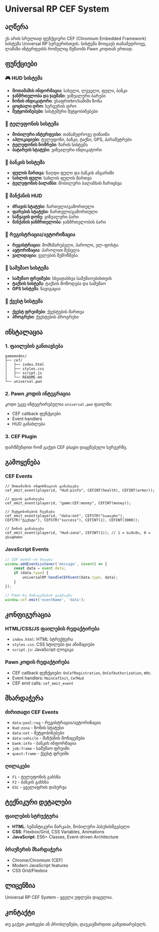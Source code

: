 # Universal RP CEF System

## აღწერა
ეს არის სრულიად ფუნქციური CEF (Chromium Embedded Framework) სისტემა Universal RP სერვერისთვის. სისტემა მოიცავს თანამედროვე, ლამაზი ინტერფეისს რომელიც მუშაობს Pawn კოდთან ერთად.

## ფუნქციები

### 🎮 HUD სისტემა
- **მოთამაშის ინფორმაცია**: სახელი, ლეველი, ფული, ბანკი
- **ჯანმრთელობა და ჯავშანი**: ვიზუალური ბარები
- **ზონის ინდიკატორი**: უსაფრთხო/საშიში ზონა
- **ცოცხალი დრო**: სერვერის დრო
- **შეტყობინებები**: სისტემური შეტყობინებები

### 📱 ტელეფონის სისტემა
- **მობილური ინტერფეისი**: თანამედროვე დიზაინი
- **აპლიკაციები**: ტელეფონი, ბანკი, ტაქსი, GPS, პარამეტრები
- **ტელეფონის ნომრები**: ზარის სისტემა
- **ბატარეის სტატუსი**: ვიზუალური ინდიკატორი

### 🏦 ბანკის სისტემა
- **ფულის მართვა**: ნაღდი ფული და ბანკის ანგარიში
- **სახლის ფული**: სახლის ფულის მართვა
- **ტელეფონის ბალანსი**: მობილური ბალანსის ჩარიცხვა

### 🚗 მანქანის HUD
- **ძრავის სტატუსი**: ჩართული/გამორთული
- **ფარების სტატუსი**: ჩართული/გამორთული
- **საწვავის დონე**: ვიზუალური ბარი
- **მანქანის ჯანმრთელობა**: ჯანმრთელობის ბარი

### 📝 რეგისტრაცია/ავტორიზაცია
- **რეგისტრაცია**: მომხმარებელი, პაროლი, ელ-ფოსტა
- **ავტორიზაცია**: პაროლით შესვლა
- **ვალიდაცია**: ველების შემოწმება

### 💼 სამუშაო სისტემა
- **სამუშაო ფრეიმები**: სხვადასხვა სამუშაოებისთვის
- **ტაქსის სისტემა**: ტაქსის მოწოდება და სამუშაო
- **GPS სისტემა**: ნავიგაცია

### 🎯 ქვესტ სისტემა
- **ქვესტ ფრეიმები**: ქვესტების მართვა
- **პროგრესი**: ქვესტების პროგრესი

## ინსტალაცია

### 1. ფაილების განთავსება
```
gamemodes/
├── cef/
│   ├── index.html
│   ├── styles.css
│   ├── script.js
│   └── README.md
└── universal.pwn
```

### 2. Pawn კოდის ინტეგრაცია
კოდი უკვე ინტეგრირებულია `universal.pwn` ფაილში:
- CEF callback ფუნქციები
- Event handlers
- HUD განახლება

### 3. CEF Plugin
დარწმუნდით რომ გაქვთ CEF plugin დაყენებული სერვერზე.

## გამოყენება

### CEF Events
```pawn
// მოთამაშის ინფორმაციის განახლება
cef_emit_event(playerid, "Hud:pinfo", CEFINT(health), CEFINT(armor));

// ფულის განახლება
cef_emit_event(playerid, "game:CEF:money", CEFINT(money));

// შეტყობინების ჩვენება
cef_emit_event(playerid, "data:not", CEFSTR("სათაური"), CEFSTR("ტექსტი"), CEFSTR("success"), CEFINT(1), CEFINT(3000));

// ზონის განახლება
cef_emit_event(playerid, "Hud:zona", CEFINT(1)); // 1 = საშიში, 0 = უსაფრთხო
```

### JavaScript Events
```javascript
// CEF event-ის მიღება
window.addEventListener('message', (event) => {
    const data = event.data;
    if (data.type) {
        universalRP.handleCEFEvent(data.type, data);
    }
});

// Pawn-ზე მონაცემების გაგზავნა
window.cef.emit('eventName', 'data');
```

## კონფიგურაცია

### HTML/CSS/JS ფაილების რედაქტირება
- `index.html`: HTML სტრუქტურა
- `styles.css`: CSS სტილები და ანიმაციები
- `script.js`: JavaScript ლოგიკა

### Pawn კოდის რედაქტირება
- CEF callback ფუნქციები: `OnCefRegistration`, `OnCefAuthorization`, etc.
- Event handlers: `MainCefInit`, `CefHud`
- CEF emit calls: `cef_emit_event`

## მხარდაჭერა

### ძირითადი CEF Events
- `data:pool:reg` - რეგისტრაცია/ავტორიზაცია
- `Hud:zona` - ზონის სტატუსი
- `data:not` - შეტყობინებები
- `data:vehicle` - მანქანის მონაცემები
- `bank:info` - ბანკის ინფორმაცია
- `job:frame` - სამუშაო ფრეიმი
- `quest:frame` - ქვესტ ფრეიმი

### ღილაკები
- `F1` - ტელეფონის გახსნა
- `F2` - ბანკის გახსნა
- `ESC` - ყველაფრის დახურვა

## ტექნიკური დეტალები

### ფაილების სტრუქტურა
- **HTML**: სემანტიკური მარკაპი, მობილური პასუხისმგებელი
- **CSS**: Flexbox/Grid, CSS Variables, Animations
- **JavaScript**: ES6+ Classes, Event-driven Architecture

### ბრაუზერის მხარდაჭერა
- Chrome/Chromium (CEF)
- Modern JavaScript features
- CSS Grid/Flexbox

## ლიცენზია
Universal RP CEF System - ყველა უფლება დაცულია.

## კონტაქტი
თუ გაქვთ კითხვები ან პრობლემები, დაუკავშირდით განვითარებულს.
